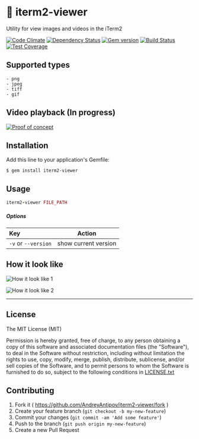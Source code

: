 <h1>💎 iterm2-viewer</h1>
<p>Utility for view images and videos in the iTerm2</p>

<p>
  <a href="//codeclimate.com/github/AndreyAntipov/iterm2-viewer"><img src='https://codeclimate.com/github/AndreyAntipov/iterm2-viewer/badges/gpa.svg' alt='Code Climate' /></a>
  <a href="//gemnasium.com/AndreyAntipov/iterm2-viewer"><img src='http://gemnasium.com/AndreyAntipov/iterm2-viewer.svg' alt='Dependency Status' /></a>
  <a href="//badge.fury.io/rb/iterm2-viewer"><img src='https://badge.fury.io/rb/iterm2-viewer.svg' alt='Gem version' /></a>
  <a href="//travis-ci.org/AndreyAntipov/iterm2-viewer"><img src='https://travis-ci.org/AndreyAntipov/iterm2-viewer.svg?branch=master' alt='Build Status' /></a>
  <a href="//codeclimate.com/github/AndreyAntipov/iterm2-viewer"><img src='https://codeclimate.com/github/AndreyAntipov/iterm2-viewer/badges/coverage.svg' alt='Test Coverage' /></a>
</p>


## Supported types
    - png
    - jpeg
    - tiff
    - gif


## Video playback (In progress)
[![Proof of concept](http://img.youtube.com/vi/6UG3PY3G9j8/0.jpg)](http://www.youtube.com/watch?v=6UG3PY3G9j8&fe)

## Installation

Add this line to your application's Gemfile:

    $ gem install iterm2-viewer


## Usage

```ruby
iterm2-viewer FILE_PATH
```

##### Options
| Key               |  Action                       |
|:------------------|:-----------------------------:|
| `-v` or `--version`   |  show current version         |


## How it look like
![How it look like 1](https://raw.githubusercontent.com/AndreyAntipov/iterm2-viewer/media/screenshot_1.png "How it look like 1")

![How it look like 2](https://raw.githubusercontent.com/AndreyAntipov/iterm2-viewer/media/screenshot_2.png "How it look like 2")

--- 



## License

The MIT License (MIT) 

Permission is hereby granted, free of charge, to any person obtaining a copy of this software and associated documentation files (the "Software"), to deal in the Software without restriction, including without limitation the rights to use, copy, modify, merge, publish, distribute, sublicense, and/or sell copies of the Software, and to permit persons to whom the Software is furnished to do so, subject to the following conditions in [LICENSE.txt](https://github.com/AndreyAntipov/iterm2-viewer/blob/master/LICENSE.txt)



## Contributing

1. Fork it ( https://github.com/AndreyAntipov/iterm2-viewer/fork )
2. Create your feature branch (`git checkout -b my-new-feature`)
3. Commit your changes (`git commit -am 'Add some feature'`)
4. Push to the branch (`git push origin my-new-feature`)
5. Create a new Pull Request
